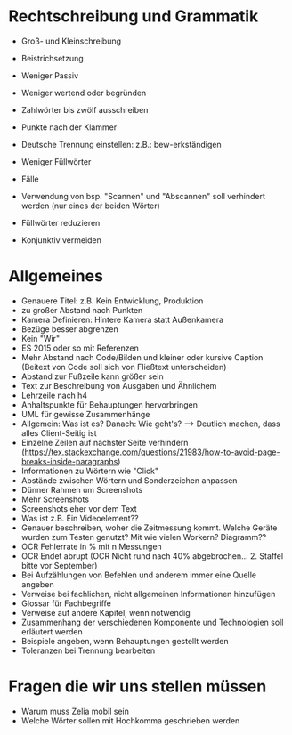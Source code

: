 # Rechtschreibung und Grammatik

- Groß- und Kleinschreibung
- Beistrichsetzung
- Weniger Passiv
- Weniger wertend oder begründen
- Zahlwörter bis zwölf ausschreiben
- Punkte nach der Klammer
- Deutsche Trennung einstellen: z.B.: bew-erkständigen
- Weniger Füllwörter
- Fälle
- Verwendung von bsp. "Scannen" und "Abscannen" soll verhindert werden (nur eines der beiden Wörter)

- Füllwörter reduzieren
- Konjunktiv vermeiden

# Allgemeines

- Genauere Titel:
  z.B. Kein Entwicklung, Produktion
- zu großer Abstand nach Punkten
- Kamera Definieren: Hintere Kamera statt Außenkamera
- Bezüge besser abgrenzen
- Kein "Wir"
- ES 2015 oder so mit Referenzen
- Mehr Abstand nach Code/Bilden und kleiner oder kursive Caption (Beitext von Code soll sich von Fließtext unterscheiden)
- Abstand zur Fußzeile kann größer sein
- Text zur Beschreibung von Ausgaben und Ähnlichem
- Lehrzeile nach h4
- Anhaltspunkte für Behauptungen hervorbringen
- UML für gewisse Zusammenhänge
- Allgemein: Was ist es? Danach: Wie geht's? --> Deutlich machen, dass alles Client-Seitig ist
- Einzelne Zeilen auf nächster Seite verhindern (https://tex.stackexchange.com/questions/21983/how-to-avoid-page-breaks-inside-paragraphs)
- Informationen zu Wörtern wie "Click"
- Abstände zwischen Wörtern und Sonderzeichen anpassen
- Dünner Rahmen um Screenshots
- Mehr Screenshots
- Screenshots eher vor dem Text
- Was ist z.B. Ein Videoelement??
- Genauer beschreiben, woher die Zeitmessung kommt. Welche Geräte wurden zum Testen genutzt? Mit wie vielen Workern? Diagramm??
- OCR Fehlerrate in % mit n Messungen
- OCR Endet abrupt (OCR Nicht rund nach 40% abgebrochen... 2. Staffel bitte vor September)
- Bei Aufzählungen von Befehlen und anderem immer eine Quelle angeben
- Verweise bei fachlichen, nicht allgemeinen Informationen hinzufügen
- Glossar für Fachbegriffe
- Verweise auf andere Kapitel, wenn notwendig
- Zusammenhang der verschiedenen Komponente und Technologien soll erläutert werden
- Beispiele angeben, wenn Behauptungen gestellt werden
- Toleranzen bei Trennung bearbeiten

# Fragen die wir uns stellen müssen

- Warum muss Zelia mobil sein
- Welche Wörter sollen mit Hochkomma geschrieben werden

